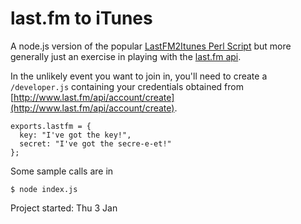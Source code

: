 # last.fm to iTunes

A node.js version of the popular [LastFM2Itunes Perl Script](http://lastfm.igrenier.com/?q=node/5) but more generally just an exercise in playing with the [last.fm api](http://www.last.fm/api).

In the unlikely event you want to join in, you'll need to create a `/developer.js` containing your credentials obtained from [http://www.last.fm/api/account/create](http://www.last.fm/api/account/create).

    exports.lastfm = {
      key: "I've got the key!",
      secret: "I've got the secre-e-et!"
    };

Some sample calls are in

    $ node index.js

Project started: Thu 3 Jan
